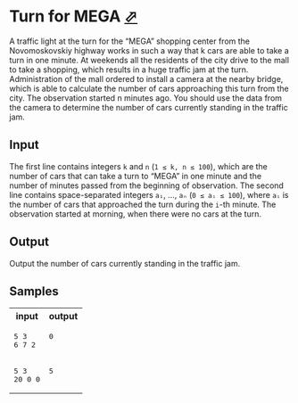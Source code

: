 # Turn for MEGA [⬀](https://acm.timus.ru/problem.aspx?space=1&num=17871)

A traffic light at the turn for the “MEGA” shopping center from the Novomoskovskiy highway works in such a way that k cars are able to take a turn in one minute. At weekends all the residents of the city drive to the mall to take a shopping, which results in a huge traffic jam at the turn. Administration of the mall ordered to install a camera at the nearby bridge, which is able to calculate the number of cars approaching this turn from the city. The observation started n minutes ago. You should use the data from the camera to determine the number of cars currently standing in the traffic jam.

## Input

The first line contains integers `k` and `n` (`1 ≤ k, n ≤ 100`), which are the number of cars that can take a turn to “MEGA” in one minute and the number of minutes passed from the beginning of observation. The second line contains space-separated integers `a₁`, …, `aₙ` (`0 ≤ aᵢ ≤ 100`), where `aᵢ` is the number of cars that approached the turn during the `i`-th minute. The observation started at morning, when there were no cars at the turn.

## Output

Output the number of cars currently standing in the traffic jam.


## Samples

<table>
<tr>
<th>input</th>
<th>output</th>
</tr>
<tr>
<td style="vertical-align: top">
<pre style="white-space:pre">
5 3
6 7 2
</pre>
</td>
<td style="vertical-align: top">
<pre style="white-space:pre">
0
</pre>
</td>
</tr>
<tr>
<td style="vertical-align: top">
<pre style="white-space:pre">
5 3
20 0 0
</pre>
</td>
<td style="vertical-align: top">
<pre style="white-space:pre">
5
</pre>
</td>
</tr>
</table>
